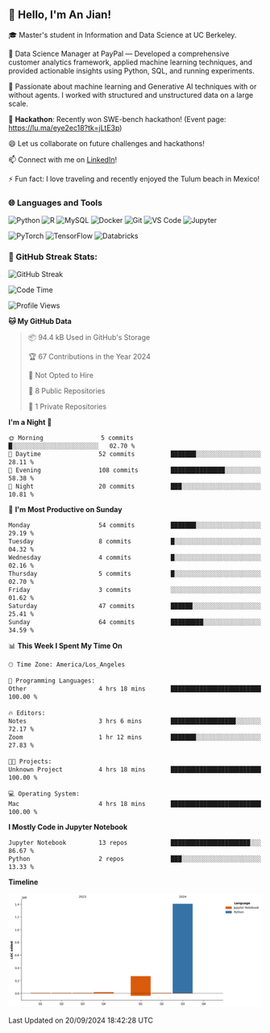 ## 👋 Hello, I'm An Jian!

🎓 Master's student in Information and Data Science at UC Berkeley.

💼 Data Science Manager at PayPal — Developed a comprehensive customer analytics framework, applied machine learning techniques, and provided actionable insights using Python, SQL, and running experiments.

🌱 Passionate about machine learning and Generative AI techniques with or without agents. I worked with structured and unstructured data on a large scale.

👯 **Hackathon**: Recently won SWE-bench hackathon! (Event page: https://lu.ma/eye2ec18?tk=jLtE3p)

😄 Let us collaborate on future challenges and hackathons!

📫 Connect with me on [LinkedIn](https://www.linkedin.com/in/anne-dong-jian/)!

⚡ Fun fact: I love traveling and recently enjoyed the Tulum beach in Mexico!

### 🌐 Languages and Tools
![Python](https://img.shields.io/badge/-Python-3776AB?style=flat-square&logo=python&logoColor=white)
![R](https://img.shields.io/badge/-R-276DC3?style=flat-square&logo=r&logoColor=white)
![MySQL](https://img.shields.io/badge/-MySQL-4479A1?style=flat-square&logo=mysql&logoColor=white)
![Docker](https://img.shields.io/badge/-Docker-2496ED?style=flat-square&logo=docker&logoColor=white)
![Git](https://img.shields.io/badge/-Git-F05032?style=flat-square&logo=git&logoColor=white)
![VS Code](https://img.shields.io/badge/-Visual%20Studio%20Code-007ACC?style=flat-square&logo=visual-studio-code&logoColor=white)
![Jupyter](https://img.shields.io/badge/-Jupyter-F37626?style=flat-square&logo=jupyter&logoColor=white)

![PyTorch](https://img.shields.io/badge/-PyTorch-EE4C2C?style=flat-square&logo=pytorch&logoColor=white)
![TensorFlow](https://img.shields.io/badge/-TensorFlow-FF6F00?style=flat-square&logo=tensorflow&logoColor=white)
![Databricks](https://img.shields.io/badge/-Databricks-FF3621?style=flat-square&logo=databricks&logoColor=white)

### 🚀 GitHub Streak Stats:
![GitHub Streak](https://github-readme-streak-stats.herokuapp.com/?user=dojian&theme=dark)

<!--START_SECTION:waka-->
![Code Time](http://img.shields.io/badge/Code%20Time-10%20hrs%209%20mins-blue)

![Profile Views](http://img.shields.io/badge/Profile%20Views-11-blue)

**🐱 My GitHub Data** 

> 📦 94.4 kB Used in GitHub's Storage 
 > 
> 🏆 67 Contributions in the Year 2024
 > 
> 🚫 Not Opted to Hire
 > 
> 📜 8 Public Repositories 
 > 
> 🔑 1 Private Repositories 
 > 
**I'm a Night 🦉** 

```text
🌞 Morning                5 commits           █░░░░░░░░░░░░░░░░░░░░░░░░   02.70 % 
🌆 Daytime                52 commits          ███████░░░░░░░░░░░░░░░░░░   28.11 % 
🌃 Evening                108 commits         ███████████████░░░░░░░░░░   58.38 % 
🌙 Night                  20 commits          ███░░░░░░░░░░░░░░░░░░░░░░   10.81 % 
```
📅 **I'm Most Productive on Sunday** 

```text
Monday                   54 commits          ███████░░░░░░░░░░░░░░░░░░   29.19 % 
Tuesday                  8 commits           █░░░░░░░░░░░░░░░░░░░░░░░░   04.32 % 
Wednesday                4 commits           █░░░░░░░░░░░░░░░░░░░░░░░░   02.16 % 
Thursday                 5 commits           █░░░░░░░░░░░░░░░░░░░░░░░░   02.70 % 
Friday                   3 commits           ░░░░░░░░░░░░░░░░░░░░░░░░░   01.62 % 
Saturday                 47 commits          ██████░░░░░░░░░░░░░░░░░░░   25.41 % 
Sunday                   64 commits          █████████░░░░░░░░░░░░░░░░   34.59 % 
```


📊 **This Week I Spent My Time On** 

```text
🕑︎ Time Zone: America/Los_Angeles

💬 Programming Languages: 
Other                    4 hrs 18 mins       █████████████████████████   100.00 % 

🔥 Editors: 
Notes                    3 hrs 6 mins        ██████████████████░░░░░░░   72.17 % 
Zoom                     1 hr 12 mins        ███████░░░░░░░░░░░░░░░░░░   27.83 % 

🐱‍💻 Projects: 
Unknown Project          4 hrs 18 mins       █████████████████████████   100.00 % 

💻 Operating System: 
Mac                      4 hrs 18 mins       █████████████████████████   100.00 % 
```

**I Mostly Code in Jupyter Notebook** 

```text
Jupyter Notebook         13 repos            ██████████████████████░░░   86.67 % 
Python                   2 repos             ███░░░░░░░░░░░░░░░░░░░░░░   13.33 % 
```



**Timeline**

![Lines of Code chart](https://raw.githubusercontent.com/dojian/dojian/main/assets/bar_graph.png)


 Last Updated on 20/09/2024 18:42:28 UTC
<!--END_SECTION:waka-->



<!--
**dojian/dojian** is a ✨ _special_ ✨ repository because its `README.md` (this file) appears on your GitHub profile.

Here are some ideas to get you started:
### 🔥 GitHub Stats:
![Your GitHub stats](https://github-readme-stats.vercel.app/api?username=dojian&show_icons=true&theme=dark&count_private=true)
- 🛠️ Most Used Languages
- 🌱 I’m currently learning ...
- 👯 I’m looking to collaborate on ...
- 🤔 I’m looking for help with ...
- 💬 Ask me about ...
- 📫 How to reach me: ...
- 😄 Pronouns: ...
- ⚡ Fun fact: ...
-->
